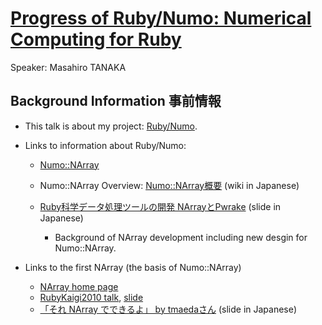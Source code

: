 # [Progress of Ruby/Numo: Numerical Computing for Ruby](http://rubykaigi.org/2017/presentations/masa16tanaka.html)

Speaker: Masahiro TANAKA

## Background Information 事前情報

* This talk is about my project: [Ruby/Numo](https://github.com/ruby-numo).

* Links to information about Ruby/Numo:
    * [Numo::NArray](https://github.com/ruby-numo/narray)
    * Numo::NArray Overview: [Numo::NArray概要](https://github.com/ruby-numo/narray/wiki/Numo::NArray%E6%A6%82%E8%A6%81) (wiki in Japanese)

    * [Ruby科学データ処理ツールの開発 NArrayとPwrake](https://www.slideshare.net/masa16tanaka/narray-pwrake) (slide in Japanese)
        * Background of NArray development including new desgin for Numo::NArray.

* Links to the first NArray (the basis of Numo::NArray)
    * [NArray home page](https://masa16.github.io/narray/)
    * [RubyKaigi2010 talk](http://rubykaigi.org/2010/ja/events/83/), [slide](https://www.slideshare.net/masa16tanaka/narray-and-scientific-computing-with-ruby)
    * [「それ NArray でできるよ」 by tmaedaさん](https://speakerdeck.com/tmaedax/sore-narray-dedekiruyo) (slide in Japanese)
